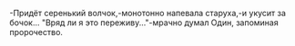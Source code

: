   -Придёт серенький волчок,-монотонно напевала старуха,-и укусит за бочок...
"Вряд ли я это переживу..."-мрачно думал Один, запоминая пророчество.    